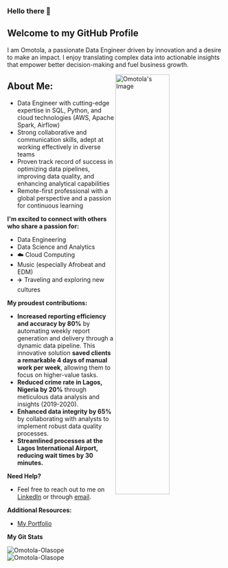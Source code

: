 ### Hello there 👋
## Welcome to my GitHub Profile 

I am Omotola, a passionate Data Engineer driven by innovation and a desire to make an impact.  I enjoy translating complex data into actionable insights that empower better decision-making and fuel business growth. 

<picture>
 <source media="(prefers-color-scheme: dark)" srcset="https://omotola-olasope.github.io/assets/img/IMG_9985.jpeg">
 <source media="(prefers-color-scheme: light)" srcset="https://omotola-olasope.github.io/assets/img/IMG_9144.jpeg">
 <img align="right" alt="Omotola's Image" src="https://omotola-olasope.github.io/assets/img/IMG_9985.jpeg" width="50%" height="50%">
</picture>


## About Me:

* Data Engineer with cutting-edge expertise in SQL, Python, and cloud technologies (AWS, Apache Spark, Airflow)
*  Strong collaborative and communication skills, adept at working effectively in diverse teams
*  Proven track record of success in optimizing data pipelines, improving data quality, and enhancing analytical capabilities
*  Remote-first professional with a global perspective and a passion for continuous learning

**I'm excited to connect with others who share a passion for:**

* ️Data Engineering
*  Data Science and Analytics
*  ☁️ Cloud Computing
*  Music (especially Afrobeat and EDM) 
*  ✈️ Traveling and exploring new cultures ️

**My proudest contributions:**

* **Increased reporting efficiency and accuracy by 80%** by automating weekly report generation and delivery through a dynamic data pipeline. This innovative solution **saved clients a remarkable 4 days of manual work per week**, allowing them to focus on higher-value tasks.
* **Reduced crime rate in Lagos, Nigeria by 20%** through meticulous data analysis and insights (2019-2020).
* **Enhanced data integrity by 65%** by collaborating with analysts to implement robust data quality processes.
* **Streamlined processes at the Lagos International Airport, reducing wait times by 30 minutes.** 

**Need Help?**

* Feel free to reach out to me on [LinkedIn](https://www.linkedin.com/in/omotola-olasope/) or through [email](tola.olasope@gmail.com).

**Additional Resources:**

* [My Portfolio](https://omotola-olasope.github.io)


**My Git Stats**

<p><img align="left" src="https://github-readme-stats.vercel.app/api/top-langs?username=Omotola-Olasope&show_icons=true&locale=en&layout=compact" alt="Omotola-Olasope" /></p>

<p><img align="center" src="https://github-readme-streak-stats.herokuapp.com/?user=Omotola-Olasope&" alt="Omotola-Olasope" /></p>


<!--
**Omotola-Olasope/Omotola-Olasope** is a ✨ _special_ ✨ repository because its `README.md` (this file) appears on your GitHub profile.

Here are some ideas to get you started:

- 🔭 I’m currently working on ...
- 🌱 I’m currently learning ...
- 👯 I’m looking to collaborate on ...
- 🤔 I’m looking for help with ...
- 💬 Ask me about ...
- 📫 How to reach me: ...
- 😄 Pronouns: ...
- ⚡ Fun fact: ...
-->
